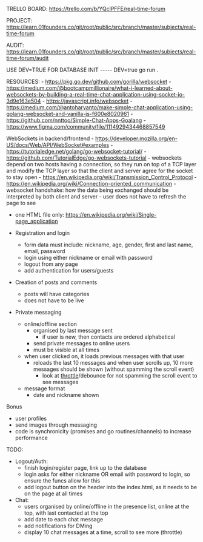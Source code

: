 TRELLO BOARD: https://trello.com/b/YQclPFFE/real-time-forum

PROJECT: https://learn.01founders.co/git/root/public/src/branch/master/subjects/real-time-forum

AUDIT: https://learn.01founders.co/git/root/public/src/branch/master/subjects/real-time-forum/audit


USE DEV=TRUE FOR DATABASE INIT ----- DEV=true go run .

RESOURCES:
    - https://pkg.go.dev/github.com/gorilla/websocket
    - https://medium.com/@bootcampmillionaire/what-i-learned-about-websockets-by-building-a-real-time-chat-application-using-socket-io-3d9e163e504
    - https://javascript.info/websocket
    - https://medium.com/@antoharyanto/make-simple-chat-application-using-golang-websocket-and-vanilla-js-f600e8020961
        - https://github.com/nnttoo/Simple-Chat-Apps-Goalang
    - https://www.figma.com/community/file/1114929434468857549

WebSockets in backend/frontend
    - https://developer.mozilla.org/en-US/docs/Web/API/WebSocket#examples
    - https://tutorialedge.net/golang/go-websocket-tutorial/
        - https://github.com/TutorialEdge/go-websockets-tutorial
    - websockets depend on two hosts having a connection, so they run on top of a TCP layer and modify the TCP layer so that the client and server agree for the socket to stay open
        - https://en.wikipedia.org/wiki/Transmission_Control_Protocol
        - https://en.wikipedia.org/wiki/Connection-oriented_communication
    - websocket handshake: how the data being exchanged should be interpreted by both client and server 
    - user does not have to refresh the page to see

- one HTML file only: https://en.wikipedia.org/wiki/Single-page_application

- Registration and login
    - form data must include: nickname, age, gender, first and last name, email, password
    - login using either nickname or email with password
    - logout from any page
    - add authentication for users/guests

- Creation of posts and comments
    - posts will have categories
    - does not have to be live

- Private messaging
    - online/offline section
        - organised by last message sent
            - if user is new, then contacts are ordered alphabetical
        - send private messages to online users
        - must be visible at all times
    - when user clicked on, it loads previous messages with that user
        - reloads the last 10 messages and when user scrolls up, 10 more messages should be shown (without spamming the scroll event)
            - look at [throttle](https://css-tricks.com/debouncing-throttling-explained-examples/#throttle)/debounce for not spamming the scroll event to see messages
    - message format
        - date and nickname shown

Bonus
- user profiles
- send images through messaging
- code is synchronicity (promises and go routines/channels) to increase performance

TODO:

- Logout/Auth:
    - finish login/register page, link up to the database
    - login asks for either nickname OR email with password to login, so ensure the funcs allow for this
    - add logout button on the header into the index.html, as it needs to be on the page at all times
- Chat:
    - users organised by online/offline in the presence list, online at the top, with last contacted at the top
    - add date to each chat message
    - add notifications for DMing
    - display 10 chat messages at a time, scroll to see more (throttle)






